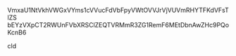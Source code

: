 VmxaU1NtVkhVWGxVYms1cVVucFdVbFpyVWtOVVJrVjVUVmRHYTFKdVFsTlZS
bEYzVXpCT2RWUnFVbXRSClZEQTVRMmR3ZG1RemF6MEtDbnAwZHc9PQoKcnB6

cld